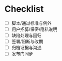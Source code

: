 # Checklist

- [ ] 脚本/通过标准与例外
- [ ] 用户招募/保密/隐私说明
- [ ] 缺陷处理与回归
- [ ] 签署/阻断与改期
- [ ] 归档证据与沟通
- [ ] 发布门同步
